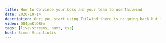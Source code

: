 ```yaml
---
title: How to Convince your boss and your team to use Tailwind
date: 2020-10-14
description: Once you start using Tailwind there is no going back but first you have convince your boss and your team that utility first CSS is the way to go.
video: D84pmKtQB3w
tags: [live-streams, nuxt, css]
host: Simon Vrachliotis
---
```

